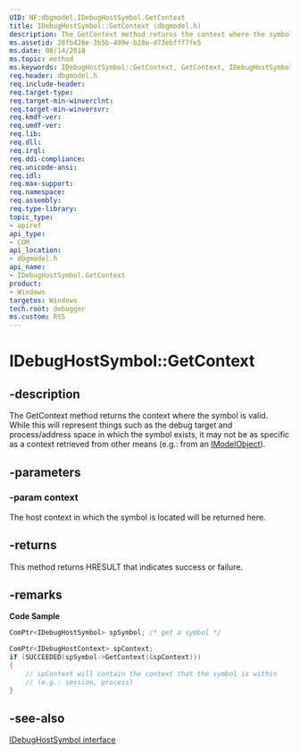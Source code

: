 ```yaml
---
UID: NF:dbgmodel.IDebugHostSymbol.GetContext
title: IDebugHostSymbol::GetContext (dbgmodel.h)
description: The GetContext method returns the context where the symbol is valid.
ms.assetid: 28fb426e-3b5b-499e-b28e-d73ebfff7fe5
ms.date: 08/14/2018
ms.topic: method
ms.keywords: IDebugHostSymbol::GetContext, GetContext, IDebugHostSymbol.GetContext, IDebugHostSymbol::GetContext, IDebugHostSymbol.GetContext
req.header: dbgmodel.h
req.include-header:
req.target-type:
req.target-min-winverclnt:
req.target-min-winversvr:
req.kmdf-ver:
req.umdf-ver:
req.lib:
req.dll:
req.irql: 
req.ddi-compliance:
req.unicode-ansi:
req.idl:
req.max-support:
req.namespace:
req.assembly:
req.type-library: 
topic_type: 
- apiref
api_type: 
- COM
api_location: 
- dbgmodel.h
api_name: 
- IDebugHostSymbol.GetContext
product:
- Windows
targetos: Windows
tech.root: debugger
ms.custom: RS5
---
```


# IDebugHostSymbol::GetContext


## -description

The GetContext method returns the context where the symbol is valid. While this will represent things such as the debug target and process/address space in which the symbol exists, it may not be as specific as a context retrieved from other means (e.g.: from an [IModelObject](nn-dbgmodel-imodelobject.md)). 

## -parameters

### -param context
The host context in which the symbol is located will be returned here.

## -returns
This method returns HRESULT that indicates success or failure.

## -remarks

**Code Sample**

```cpp
ComPtr<IDebugHostSymbol> spSymbol; /* get a symbol */

ComPtr<IDebugHostContext> spContext;
if (SUCCEEDED(spSymbol->GetContext(&spContext)))
{
    // spContext will contain the context that the symbol is within 
    // (e.g.: session, process)
}
```

## -see-also

[IDebugHostSymbol interface](nn-dbgmodel-idebughostsymbol.md)
